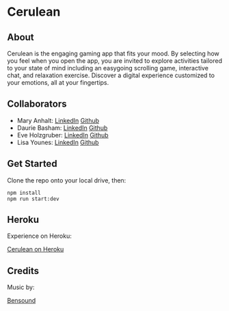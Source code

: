 # Cerulean

## About

Cerulean is the engaging gaming app that fits your mood. By selecting how you feel when you open the app, you are invited to explore activities tailored to your state of mind including an easygoing scrolling game, interactive chat, and relaxation exercise. Discover a digital experience customized to your emotions, all at your fingertips.

## Collaborators

* Mary Anhalt: [LinkedIn](https://www.linkedin.com/in/mary-anhalt/)  [Github](https://github.com/MayKay1)
* Daurie Basham: [LinkedIn](https://www.linkedin.com/in/daurieb/)  [Github](https://github.com/dcbasham)
* Eve Holzgruber: [LinkedIn](https://www.linkedin.com/in/eveholzgruber/)  [Github](https://github.com/eholz)
* Lisa Younes: [LinkedIn](https://www.linkedin.com/in/lisayounes/)  [Github](https://github.com/HelloLisaNYC)

## Get Started

Clone the repo onto your local drive, then:
```
npm install
npm run start:dev
```

## Heroku

Experience on Heroku:

<a href='https://cerulean-main.herokuapp.com/'>Cerulean on Heroku</a>

## Credits

Music by:

<a href='https://www.bensound.com'>Bensound</a>
